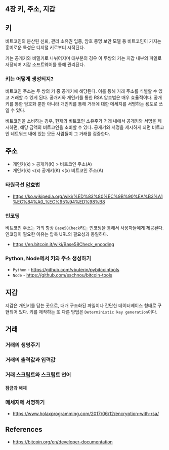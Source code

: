 
## 4장 키, 주소, 지갑

## 키

비트코인의 분산된 신뢰, 관리 소유권 입증, 암호 증명 보안 모델 등 비트코인이 가지는 흥미로운 특성은 디지털 키로부터 시작된다.

키는 공개키와 비밀키로 나뉘어지며 대부분의 경우 이 두쌍의 키는 지갑 내부의 파일로 저장되며 지갑 소프트웨어를 통해 관리된다.

### 키는 어떻게 생성되지?

비트코인 주소는 두 쌍의 키 중 공개키에 해당된다. 이를 통해 거래 주소를 식별할 수 있고 거래할 수 있게 된다. 공개키와 개인키를 통한 RSA 암호법은 매우 효율적이다. 
공개키를 통한 암호화 뿐만 아니라 개인키를 통해 거래에 대한 메세지를 서명하는 용도로 쓰일 수 있다.

비트코인을 소비하는 경우, 현재의 비트코인 소유주가 거래 내에서 공개키와 서명을 제시하면, 해당 금액의 비트코인을 소비할 수 있다. 공개키와 서명을 제시하게 되면 비트코인 네트워크 내에 있는 모든 사람들이 그 거래를 검증한다.

## 주소

- 개인키(k) > 공개키(K) > 비트코인 주소(A)
- 개인키(k) <(x) 공개키(K) <(x) 비트코인 주소(A)

### 타원곡선 암호법

- https://ko.wikipedia.org/wiki/%ED%83%80%EC%9B%90%EA%B3%A1%EC%84%A0_%EC%95%94%ED%98%B8

### 인코딩

비트코인 주소는 거의 항상 `Base58Check`라는 인코딩을 통해서 사용자들에게 제공된다. 인코딩이 필요한 이유는 압축 URL의 필요성과 동일하다.

- https://en.bitcoin.it/wiki/Base58Check_encoding

### Python, Node에서 키와 주소 생성하기

- `Python` - https://github.com/vbuterin/pybitcointools
- `Node` - https://github.com/eschnou/bitcoin-tools

## 지갑

지갑은 개인키를 담는 곳으로, 대개 구조화된 파일이나 간단한 데이터베이스 형태로 구현되어 있다. 키를 제작하는 또 다른 방법은 `Deterministic key generation`이다.

## 거래

### 거래의 생명주기

### 거래의 출력값과 입력값

### 거래 스크립트와 스크립트 언어

#### 잠금과 해체

### 메세지에 서명하기

- https://www.holaxprogramming.com/2017/06/12/encryption-with-rsa/

## References

- https://bitcoin.org/en/developer-documentation
